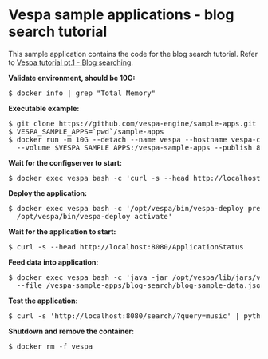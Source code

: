 <!-- Copyright 2017 Yahoo Holdings. Licensed under the terms of the Apache 2.0 license. See LICENSE in the project root. -->
# Vespa sample applications - blog search tutorial

This sample application contains the code for the blog search tutorial. Refer to
[Vespa tutorial pt.1 - Blog searching](http://docs.vespa.ai/documentation/tutorials/blog-search.html).

**Validate environment, should be 10G:**
<pre>
$ docker info | grep "Total Memory"
</pre>
**Executable example:**
<pre data-test="exec">
$ git clone https://github.com/vespa-engine/sample-apps.git
$ VESPA_SAMPLE_APPS=`pwd`/sample-apps
$ docker run -m 10G --detach --name vespa --hostname vespa-container \
  --volume $VESPA_SAMPLE_APPS:/vespa-sample-apps --publish 8080:8080 vespaengine/vespa
</pre>
**Wait for the configserver to start:**
<pre data-test="exec" data-test-wait-for="200 OK">
$ docker exec vespa bash -c 'curl -s --head http://localhost:19071/ApplicationStatus'
</pre>
**Deploy the application:**
<pre data-test="exec">
$ docker exec vespa bash -c '/opt/vespa/bin/vespa-deploy prepare /vespa-sample-apps/blog-search/src/main/application && \
  /opt/vespa/bin/vespa-deploy activate'
</pre>
**Wait for the application to start:**
<pre data-test="exec" data-test-wait-for="200 OK">
$ curl -s --head http://localhost:8080/ApplicationStatus
</pre>
**Feed data into application:**
<pre data-test="exec">
$ docker exec vespa bash -c 'java -jar /opt/vespa/lib/jars/vespa-http-client-jar-with-dependencies.jar --verbose \
  --file /vespa-sample-apps/blog-search/blog-sample-data.json --host localhost --port 8080'
</pre>
**Test the application:**
<pre data-test="exec" data-test-assert-contains="Gerald Finley is passionate about the art of the art song">
$ curl -s 'http://localhost:8080/search/?query=music' | python -m json.tool
</pre>
**Shutdown and remove the container:**
<pre data-test="after">
$ docker rm -f vespa
</pre>
